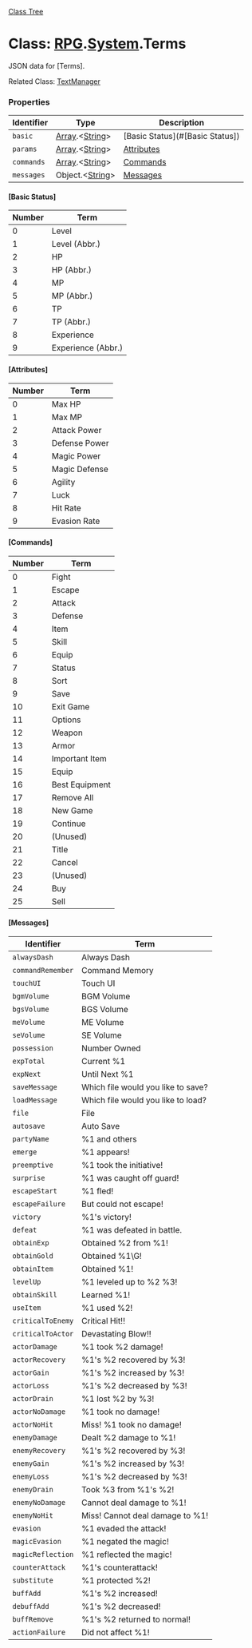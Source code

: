 [Class Tree](index.md)

# Class: [RPG](RPG.md).[System](RPG.System.md).Terms
JSON data for [Terms].

Related Class: [TextManager](TextManager.md)

### Properties

| Identifier                  | Type                                           | Description                             |
|-----------------------------|------------------------------------------------|-----------------------------------------|
| `basic`                     | [Array](Array.md).&lt;[String](String.md)&gt; | [Basic Status](#[Basic Status])       |
| `params`                    | [Array](Array.md).&lt;[String](String.md)&gt; | [Attributes](#[Attributes])            |
| `commands`                  | [Array](Array.md).&lt;[String](String.md)&gt; | [Commands](#[Commands])                |
| `messages`                  | Object.&lt;[String](String.md)&gt;          | [Messages](#[Messages])                |

#### [Basic Status]

| Number | Term          |
|--------|---------------|
| 0      | Level         |
| 1      | Level (Abbr.) |
| 2      | HP            |
| 3      | HP (Abbr.)    |
| 4      | MP            |
| 5      | MP (Abbr.)    |
| 6      | TP            |
| 7      | TP (Abbr.)    |
| 8      | Experience    |
| 9      | Experience (Abbr.) |

#### [Attributes]

| Number | Term          |
|--------|---------------|
| 0      | Max HP       |
| 1      | Max MP       |
| 2      | Attack Power  |
| 3      | Defense Power  |
| 4      | Magic Power   |
| 5      | Magic Defense  |
| 6      | Agility       |
| 7      | Luck          |
| 8      | Hit Rate      |
| 9      | Evasion Rate   |

#### [Commands]

| Number | Term          |
|--------|---------------|
| 0      | Fight         |
| 1      | Escape        |
| 2      | Attack        |
| 3      | Defense       |
| 4      | Item          |
| 5      | Skill         |
| 6      | Equip         |
| 7      | Status        |
| 8      | Sort          |
| 9      | Save          |
| 10     | Exit Game     |
| 11     | Options       |
| 12     | Weapon        |
| 13     | Armor         |
| 14     | Important Item|
| 15     | Equip         |
| 16     | Best Equipment |
| 17     | Remove All    |
| 18     | New Game      |
| 19     | Continue      |
| 20     | (Unused)      |
| 21     | Title         |
| 22     | Cancel        |
| 23     | (Unused)      |
| 24     | Buy           |
| 25     | Sell          |

#### [Messages]

| Identifier                  | Term                                 |
|-----------------------------|--------------------------------------|
| `alwaysDash`                | Always Dash                          |
| `commandRemember`           | Command Memory                       |
| `touchUI`                   | Touch UI                             |
| `bgmVolume`                 | BGM Volume                           |
| `bgsVolume`                 | BGS Volume                           |
| `meVolume`                  | ME Volume                            |
| `seVolume`                  | SE Volume                            |
| `possession`                | Number Owned                         |
| `expTotal`                  | Current %1                           |
| `expNext`                   | Until Next %1                       |
| `saveMessage`               | Which file would you like to save?  |
| `loadMessage`               | Which file would you like to load?  |
| `file`                      | File                                 |
| `autosave`                  | Auto Save                            |
| `partyName`                 | %1 and others                        |
| `emerge`                    | %1 appears!                         |
| `preemptive`                | %1 took the initiative!             |
| `surprise`                  | %1 was caught off guard!            |
| `escapeStart`               | %1 fled!                            |
| `escapeFailure`             | But could not escape!               |
| `victory`                   | %1's victory!                       |
| `defeat`                    | %1 was defeated in battle.          |
| `obtainExp`                 | Obtained %2 from %1!                |
| `obtainGold`                | Obtained %1\\G!                     |
| `obtainItem`                | Obtained %1!                        |
| `levelUp`                   | %1 leveled up to %2 %3!             |
| `obtainSkill`               | Learned %1!                         |
| `useItem`                   | %1 used %2!                         |
| `criticalToEnemy`           | Critical Hit!!                      |
| `criticalToActor`           | Devastating Blow!!                  |
| `actorDamage`               | %1 took %2 damage!                  |
| `actorRecovery`             | %1's %2 recovered by %3!            |
| `actorGain`                 | %1's %2 increased by %3!            |
| `actorLoss`                 | %1's %2 decreased by %3!            |
| `actorDrain`                | %1 lost %2 by %3!                   |
| `actorNoDamage`             | %1 took no damage!                  |
| `actorNoHit`                | Miss! %1 took no damage!            |
| `enemyDamage`               | Dealt %2 damage to %1!              |
| `enemyRecovery`             | %1's %2 recovered by %3!            |
| `enemyGain`                 | %1's %2 increased by %3!            |
| `enemyLoss`                 | %1's %2 decreased by %3!            |
| `enemyDrain`                | Took %3 from %1's %2!               |
| `enemyNoDamage`             | Cannot deal damage to %1!           |
| `enemyNoHit`                | Miss! Cannot deal damage to %1!     |
| `evasion`                   | %1 evaded the attack!               |
| `magicEvasion`              | %1 negated the magic!               |
| `magicReflection`           | %1 reflected the magic!             |
| `counterAttack`             | %1's counterattack!                 |
| `substitute`                | %1 protected %2!                    |
| `buffAdd`                   | %1's %2 increased!                   |
| `debuffAdd`                 | %1's %2 decreased!                   |
| `buffRemove`                | %1's %2 returned to normal!         |
| `actionFailure`             | Did not affect %1!                  |
